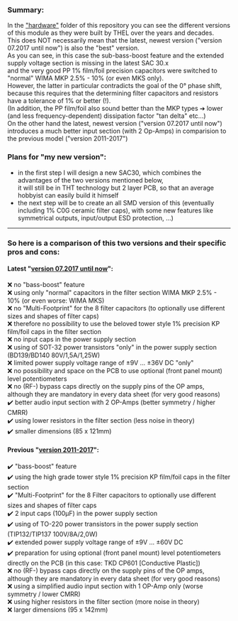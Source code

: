 ### Summary:  
In the <a href="/hardware">"hardware"</a> folder of this repository you can see the different versions of this module as they were built by THEL over the years and decades.  
This does NOT necessarily mean that the latest, newest version ("version 07.2017 until now") is also the "best" version.  
As you can see, in this case the sub-bass-boost feature and the extended supply voltage section is missing in the latest SAC 30.x  
and the very good PP 1% film/foil precision capacitors were switched to "normal" WIMA MKP 2.5% - 10% (or even MKS only).  
However, the latter in particular contradicts the goal of the 0° phase shift, because this requires that the determining filter capacitors and resistors have a tolerance of 1% or better (!).  
(In addition, the PP film/foil also sound better than the MKP types ➔ lower (and less frequency-dependent) dissipation factor "tan delta" etc...)  
On the other hand the latest, newest version ("version 07.2017 until now") introduces a much better input section (with 2 Op-Amps) in comparision to the previous model ("version 2011-2017")  

### Plans for \"my new version\":  
* in the first step I will design a new SAC30, which combines the advantages of the two versions mentioned below,  
it will still be in THT technology but 2 layer PCB, so that an average hobbyist can easily build it himself       
* the next step will be to create an all SMD version of this (eventually including 1% C0G ceramic filter caps), with some new features like symmetrical outputs, input/output ESD protection, ...)  
  
<hr>  
  
### So here is a comparison of this two versions and their specific pros and cons:  
#### Latest "<a href="/hardware/2)%20version%2007.2017%20until%20now">version 07.2017 until now</a>":  
:x: no "bass-boost" feature  
:x: using only "normal" capacitors in the filter section WIMA MKP 2.5% - 10% (or even worse: WIMA MKS)  
:x: no "Multi-Footprint" for the 8 filter capacitors (to optionally use different sizes and shapes of filter caps)  
:x: therefore no possibility to use the beloved tower style 1% precision KP film/foil caps in the filter section  
:x: no input caps in the power supply section  
:x: using of SOT-32 power transistors "only" in the power supply section (BD139/BD140 80V/1,5A/1,25W)  
:x: limited power supply voltage range of ±9V ... ±36V DC "only"  
:x: no possibility and space on the PCB to use optional (front panel mount) level potentiometers  
:x: no (RF-) bypass caps directly on the supply pins of the OP amps, although they are mandatory in every data sheet (for very good reasons)  
:heavy_check_mark: better audio input section with 2 OP-Amps (better symmetry / higher CMRR)   
:heavy_check_mark: using lower resistors in the filter section (less noise in theory)  
:heavy_check_mark: smaller dimensions (85 x 121mm)   
#### Previous "<a href="/hardware/3)%20version%202011-2017">version 2011-2017</a>":  
:heavy_check_mark: "bass-boost" feature  
:heavy_check_mark: using the high grade tower style 1% precision KP film/foil caps in the filter section  
:heavy_check_mark: "Multi-Footprint" for the 8 Filter capacitors to optionally use different sizes and shapes of filter caps  
:heavy_check_mark: 2 input caps (100µF) in the power supply section  
:heavy_check_mark: using of TO-220 power transistors in the power supply section (TIP132/TIP137 100V/8A/2,0W)  
:heavy_check_mark: extended power supply voltage range of ±9V ... ±60V DC  
:heavy_check_mark: preparation for using optional (front panel mount) level potentiometers directly on the PCB (in this case: TKD CP601 \[Conductive Plastic\])   
:x: no (RF-) bypass caps directly on the supply pins of the OP amps, although they are mandatory in every data sheet (for very good reasons)  
:x: using a simplified audio input section with 1 OP-Amp only (worse symmetry / lower CMRR)  
:x: using higher resistors in the filter section (more noise in theory)    
:x: larger dimensions (95 x 142mm)  

